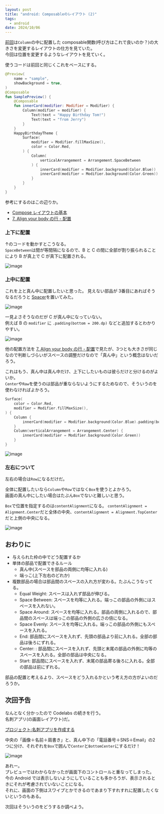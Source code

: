 ```yaml
---
layout: post
title: "android: Composableのレイアウト (2)"
tags:
  - android
date: 2024/10/06
---
```


[前回](20241004-and.md)は`Column`の中に配置した composable関数(呼び方はこれで良いのか？)の大きさを変更するレイアウトの仕方を見ていた。  
今回は位置を変更するようなレイアウトを見ていく。

使うコードは前回と同じくこれをベースにする。

```kotlin
@Preview(
    name = "sample",
    showBackground = true,
)
@Composable
fun SamplePreview() {
    @Composable
    fun innerCard(modifier: Modifier = Modifier) {
        Column(modifier = modifier) {
            Text(text = "Happy Birthday Tom!")
            Text(text = "from Jerry")
        }
    }
    HappyBirthdayTheme {
        Surface(
            modifier = Modifier.fillMaxSize(),
            color = Color.Red,
        ) {
            Column(
                verticalArrangement = Arrangement.SpaceBetween
            ) {
                innerCard(modifier = Modifier.background(Color.Blue))
                innerCard(modifier = Modifier.background(Color.Green))
            }
        }
    }
}
```

参考にするのはこの辺りか。

* [Compose レイアウトの基本](https://developer.android.com/develop/ui/compose/layouts/basics?hl=ja)
* [7. Align your body の行 - 配置](https://developer.android.com/codelabs/jetpack-compose-layouts?hl=ja#6)

### 上下に配置

↑のコードを動かすとこうなる。  
`SpaceBetween`は間が等間隔になるので、B と C の間に全部が割り振られることにより B が真上で C が真下に配置される。

![image](20241006a-1.png)

### 上中に配置

これを上と真ん中に配置したいと思った。
見えない部品が 3番目にあればそうなるだろうと [Spacer](https://developer.android.com/reference/kotlin/androidx/compose/foundation/layout/package-summary#Spacer(androidx.compose.ui.Modifier))を置いてみた。

![image](20241006a-2.png)

一見よさそうなのだが C が真ん中になっていない。  
例えば B の `modifier` に `.padding(bottom = 200.dp)` などと追加するとわかりやすい。

![image](20241006a-3.png)

他の配置方法を [7. Align your body の行 - 配置](https://developer.android.com/codelabs/jetpack-compose-layouts?hl=ja#6)で見たが、3つとも大きさが同じなので判断しづらいがスペースの調整だけなので「真ん中」という概念はないだろう。

これはもう、真ん中は真ん中だけ、上下にしたいものは彼らだけと分けるのがよいか。  
`Center`や`Raw`を使うのは部品が重ならないようにするためなので、そういうのを使わなければよかろう。

```kotlin
Surface(
    color = Color.Red,
    modifier = Modifier.fillMaxSize(),
) {
    Column {
        innerCard(modifier = Modifier.background(Color.Blue).padding(bottom=200.dp))
    }
    Column(verticalArrangement = Arrangement.Center) {
        innerCard(modifier = Modifier.background(Color.Green))
    }
}
```

![image](20241006a-4.png)

### 左右について

左右の場合は`Row`になるだけだ。

全体に配置したいなら`Column`や`Row`ではなく`Box`を使うとよかろう。  
画面の真ん中にしたい場合はたぶん`Box`でないと難しいと思う。

`Box`で位置を指定するのは`contentAlignment`になる。
`contentAlignment = Alignment.Center`だと全体の中央、`contentAlignment = Alignment.TopCenter`だと上側の中央になる。

![image](20241006a-5.png)

## おわりに

* 与えられた枠の中でどう配置するか
* 単体の部品で配置できるルール
  * 真ん中(スペースを部品の両側に均等に入れる)
  * 端っこ(上下左右のどれか)
* 複数部品の場合は部品間のスペースの入れ方が変わる。たぶんこうなってる。
  * Equal Weight: スペースは入れず部品が伸びる。
  * Space Between: スペースを均等に入れる。端っこの部品の外側にはスペースを入れない。
  * Space Around: スペースを均等に入れる。部品の両側に入れるので、部品間のスペースは端っこの部品の外側の広さの倍になる。
  * Space Evenly: スペースを均等に入れる。端っこの部品の外側にもスペースを入れる。
  * End: 部品間にスペースを入れず、先頭の部品より前に入れる。全部の部品は後ろにずれる。
  * Center: : 部品間にスペースを入れず、先頭と末尾の部品の外側に均等のスペースを入れる。全部の部品は中央になる。
  * Start: 部品間にスペースを入れず、末尾の部品寄る後ろに入れる。全部の部品は前にずれる。

部品の配置と考えるより、スペースをどう入れるかという考え方の方がよいのだろうか。

## 次回予告

なんとなく分かったので Codelabs の続きを行う。  
名刺アプリ(の画面レイアウト)だ。

[プロジェクト:名刺アプリを作成する](https://developer.android.com/codelabs/basic-android-kotlin-compose-business-card?hl=ja&continue=https%3A%2F%2Fdeveloper.android.com%2Fcourses%2Fpathways%2Fandroid-basics-compose-unit-1-pathway-3%3Fhl%3Dja%23codelab-https%3A%2F%2Fdeveloper.android.com%2Fcodelabs%2Fbasic-android-kotlin-compose-business-card#0)

中央の「画像＋名前＋肩書き」と、真ん中下の「電話番号＋SNS＋Email」の2つに分け、それぞれを`Box`で囲んで`Center`と`BottomCenter`にするだけ！

![image](20241006a-6.png)

あれー。  
プレビューではわからなかったが画面下のコントロールと重なってしまった。  
今の Android では表示しないようにしていることも多かろうが、表示されるときにそれが考慮されていないことになる。  
それに、画面の下側はスワイプとかできるのであまり下すれすれに配置したくないというのもある。

次回はそういうのをどうするか調べよう。
